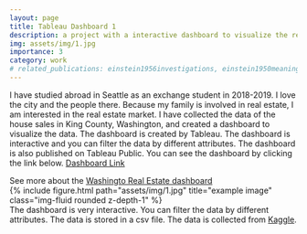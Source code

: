```yaml
---
layout: page
title: Tableau Dashboard 1
description: a project with a interactive dashboard to visualize the real estate data in Washington, USA
img: assets/img/1.jpg
importance: 3
category: work
# related_publications: einstein1956investigations, einstein1950meaning
---
```


I have studied abroad in Seattle as an exchange student in 2018-2019. I love the city and the people there. Because my family is involved in real estate, I am interested in the real estate market. I have collected the data of the house sales in King County, Washington, and created a dashboard to visualize the data. The dashboard is created by Tableau. The dashboard is interactive and you can filter the data by different attributes. The dashboard is also published on Tableau Public. You can see the dashboard by clicking the link below.
<a href="https://public.tableau.com/views/KingCountyWAHouseSalesDashboard_17035702240760/KingCountyHouseSales?:language=en-US&:display_count=n&:origin=viz_share_link">Dashboard Link</a>

<div class="caption">
    See more about the <a href="https://public.tableau.com/views/KingCountyWAHouseSalesDashboard_17035702240760/KingCountyHouseSales?:language=en-US&:display_count=n&:origin=viz_share_link">Washingto Real Estate dashboard</a>
</div>
<div class="row">
    <div class="col-sm mt-3 mt-md-0">
        {% include figure.html path="assets/img/1.jpg" title="example image" class="img-fluid rounded z-depth-1" %}
    </div>
</div>
<div class="caption">
    The dashboard is very interactive. You can filter the data by different attributes.
    The data is stored in a csv file. The data is collected from <a href="https://www.kaggle.com/harlfoxem/housesalesprediction">Kaggle</a>.
</div>

